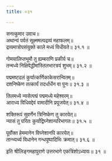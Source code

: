 ```yaml
---
title: ०३१

---
```

सनत्कुमार उवाच॥  
अथान्यं पर्वतं सूक्ष्ममल्पद्रव्यं महाफलम्॥  
द्रव्यमात्रोपसंयुक्ते काले मध्यं विधीयते॥ ३१.१ ॥  
  
गोमयालिप्तभूमौ तु ह्यम्बराणि प्रकीर्य च॥  
तन्मध्ये निक्षिपेद्धीमांस्तिलभारत्रयं शुभम्॥ ३१.२ ॥  
  
पद्ममष्टदलं कुर्यात्कर्णिकाकेसरान्वितम्॥  
दशनिष्केण तत्कार्यं तदर्धार्धेन वा पुनः॥ ३१.३ ॥  
  
तिलमध्ये न्यसेत्पद्मं पद्ममध्ये महेश्वरम्॥  
आराध्य विधिवद्देवं वामादीनि प्रपूजयेत्॥ ३१.४ ॥  
  
शक्तिरूपं सुवर्णेन त्रिनिष्केण तु कारयेत्॥  
न्यासं तु परितः कुर्याद्विघ्नेशान्परिभागतः॥ ३१.५ ॥  
  
पूर्वोक्त हेममानेन विघ्नेशानपि कारयेत्॥  
तान्भ्यर्च्य विधानेन गन्धपूष्पादिभिः क्रमात्॥ ३१.६ ॥  
  
इति श्रीलिङ्गमहापुराणे उत्तरभागे एकत्रिंशोऽध्यायः॥ ३१ ॥